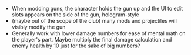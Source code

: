 - When modding guns, the character holds the gun up and the UI to edit slots appears on the side of the gun, hologram-style
- (maybe out of the scope of the club) many mods and projectiles will visibly modify the gun
- Generally work with lower damage numbers for ease of mental math on the player's part. Maybe multiply the final damage calculation and enemy health by 10 just for the sake of big numbers?